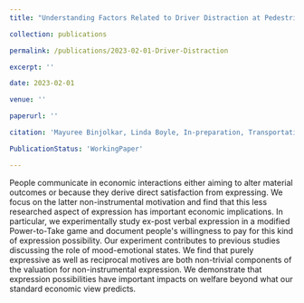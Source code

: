 ```yaml
---
title: "Understanding Factors Related to Driver Distraction at Pedestrian Crosswalks,"

collection: publications

permalink: /publications/2023-02-01-Driver-Distraction

excerpt: ''

date: 2023-02-01

venue: ''

paperurl: ''

citation: 'Mayuree Binjolkar, Linda Boyle, In-preparation, Transportation Research – Part F <i>Working Paper</i>.'

PublicationStatus: 'WorkingPaper'

---
```


People communicate in economic interactions either aiming to alter material outcomes or because they derive direct satisfaction from expressing. We focus on the latter non-instrumental motivation and find that this less researched aspect of expression has important economic implications. In particular, we experimentally study ex-post verbal expression in a modified Power-to-Take game and document people's willingness to pay for this kind of expression possibility. Our experiment contributes to previous studies discussing the role of mood-emotional states. We find that purely expressive as well as reciprocal motives are both non-trivial components of the valuation for non-instrumental expression. We demonstrate that expression possibilities have important impacts on welfare beyond what our standard economic view predicts. 
